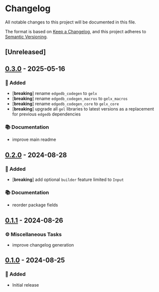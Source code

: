 # Changelog

All notable changes to this project will be documented in this file.

The format is based on [Keep a Changelog](https://keepachangelog.com/en/1.0.0/), and this project adheres to [Semantic Versioning](https://semver.org/spec/v2.0.0.html).

## [Unreleased]

## [0.3.0](https://github.com/ifiokjr/gelx/compare/v0.2.1...v0.3.0) - 2025-05-16

### <!-- 0 -->🎉 Added
- [**breaking**] rename `edgedb_codegen` to `gelx`
- [**breaking**] rename `edgedb_codegen_macros` to `gelx_macros`
- [**breaking**] rename `edgedb_codegen_core` to `gelx_core`
- [**breaking**] upgrade all `gel` libraries to latest versions as a replacement for previous `edgedb` dependencies

### <!-- 3 -->📚 Documentation
- improve main readme

## [0.2.0](https://github.com/ifiokjr/gelx/compare/gelx_macros@v0.1.2...gelx_macros@v0.2.0) - 2024-08-28

### <!-- 0 -->🎉 Added
- [**breaking**] add optional `builder` feature limited to `Input`

### <!-- 3 -->📚 Documentation
- reorder package fields

## [0.1.1](https://github.com/ifiokjr/gelx/compare/gelx_macros@0.1.0...gelx_macros@0.1.1) - 2024-08-26

### <!-- 7 -->⚙️ Miscellaneous Tasks
- improve changelog generation

## [0.1.0](https://github.com/ifiokjr/gelx/releases/tag/gelx_macros-v0.1.0) - 2024-08-25

### 🎉 Added

- Initial release
